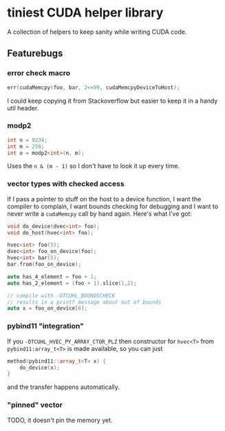 # tiniest CUDA helper library

A collection of helpers to keep sanity while writing CUDA code.

## Featurebugs

### error check macro

```c++
err(cudaMemcpy(foo, bar, 2<<99, cudaMemcpyDeviceToHost);
```
I could keep copying it from Stackoverflow but easier to keep it in
a handy util header.

### modp2

```c++
int n = 9234;
int m = 256;
int o = modp2<int>(n, m);
```
Uses the `n & (m - 1)` so I don't have to look it up every time.

### vector types with checked access

If I pass a pointer to stuff on the host to a device function,
I want the compiler to complain, I want bounds checking for debugging
and I want to never write a `cudaMemcpy` call by hand again. Here's
what I've got:

```c++
void do_device(dvec<int> foo);
void do_host(hvec<int> foo);

hvec<int> foo(5);
dvec<int> foo_on_device(foo);
hvec<int> bar(5);
bar.from(foo_on_device);

auto has_4_element = foo + 1;
auto has_2_element = (foo + 1).slice(1,2);

// compile with -DTCUHL_BOUNDSCHECK
// results in a printf message about out of bounds
auto x = foo_on_device[6];
```

### pybind11 "integration"

If you `-DTCUHL_HVEC_PY_ARRAY_CTOR_PLZ` then constructor for `hvec<T>` 
from `pybind11:array_t<T>` is made available, so you can just
```c++
method(pybind11::array_t<T> x) {
	do_device(x);
}
```
and the transfer happens automatically.

### "pinned" vector

TODO, it doesn't pin the memory yet.


